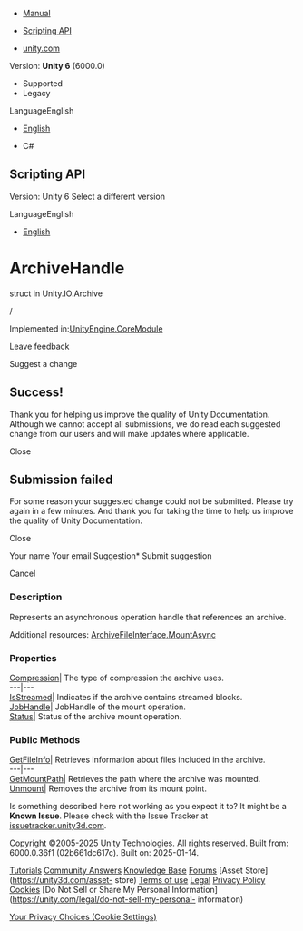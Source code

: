 [ ]()

  * [Manual](../Manual/index.html)
  * [Scripting API](../ScriptReference/index.html)

  * [unity.com](https://unity.com/)

Version: **Unity 6** (6000.0)

  * Supported
  * Legacy

LanguageEnglish

  * [English]()

  * C#

[ ](https://docs.unity3d.com)

## Scripting API

Version: Unity 6 Select a different version

LanguageEnglish

  * [English]()

# ArchiveHandle

struct in Unity.IO.Archive

/

Implemented in:[UnityEngine.CoreModule](UnityEngine.CoreModule.html)

Leave feedback

Suggest a change

## Success!

Thank you for helping us improve the quality of Unity Documentation. Although
we cannot accept all submissions, we do read each suggested change from our
users and will make updates where applicable.

Close

## Submission failed

For some reason your suggested change could not be submitted. Please <a>try
again</a> in a few minutes. And thank you for taking the time to help us
improve the quality of Unity Documentation.

Close

Your name Your email Suggestion* Submit suggestion

Cancel

[ ]()

### Description

Represents an asynchronous operation handle that references an archive.

Additional resources:
[ArchiveFileInterface.MountAsync](Unity.IO.Archive.ArchiveFileInterface.MountAsync.html)

### Properties

[Compression](Unity.IO.Archive.ArchiveHandle.Compression.html)| The type of
compression the archive uses.  
---|---  
[IsStreamed](Unity.IO.Archive.ArchiveHandle.IsStreamed.html)| Indicates if the
archive contains streamed blocks.  
[JobHandle](Unity.IO.Archive.ArchiveHandle.JobHandle.html)| JobHandle of the
mount operation.  
[Status](Unity.IO.Archive.ArchiveHandle.Status.html)| Status of the archive
mount operation.  
  
### Public Methods

[GetFileInfo](Unity.IO.Archive.ArchiveHandle.GetFileInfo.html)| Retrieves
information about files included in the archive.  
---|---  
[GetMountPath](Unity.IO.Archive.ArchiveHandle.GetMountPath.html)| Retrieves
the path where the archive was mounted.  
[Unmount](Unity.IO.Archive.ArchiveHandle.Unmount.html)| Removes the archive
from its mount point.  
  
Is something described here not working as you expect it to? It might be a
**Known Issue**. Please check with the Issue Tracker at
[issuetracker.unity3d.com](https://issuetracker.unity3d.com).

Copyright ©2005-2025 Unity Technologies. All rights reserved. Built from:
6000.0.36f1 (02b661dc617c). Built on: 2025-01-14.

[Tutorials](https://unity3d.com/learn) [Community
Answers](https://answers.unity3d.com) [Knowledge
Base](https://support.unity3d.com/hc/en-us)
[Forums](https://forum.unity3d.com) [Asset Store](https://unity3d.com/asset-
store) [Terms of use](https://docs.unity3d.com/Manual/TermsOfUse.html)
[Legal](https://unity.com/legal) [Privacy
Policy](https://unity.com/legal/privacy-policy)
[Cookies](https://unity.com/legal/cookie-policy) [Do Not Sell or Share My
Personal Information](https://unity.com/legal/do-not-sell-my-personal-
information)

[Your Privacy Choices (Cookie Settings)](javascript:void\(0\);)

